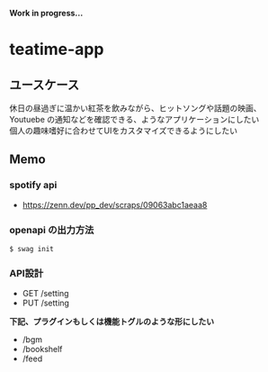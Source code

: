 **Work in progress...**
# teatime-app
## ユースケース
休日の昼過ぎに温かい紅茶を飲みながら、ヒットソングや話題の映画、Youtuebe の通知などを確認できる、ようなアプリケーションにしたい  
個人の趣味嗜好に合わせてUIをカスタマイズできるようにしたい

## Memo
### spotify api
- https://zenn.dev/pp_dev/scraps/09063abc1aeaa8
### openapi の出力方法
`$ swag init`  

### API設計
- GET /setting
- PUT /setting

**下記、プラグインもしくは機能トグルのような形にしたい**
- /bgm
- /bookshelf
- /feed
